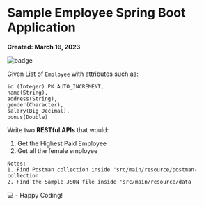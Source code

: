 # Sample Employee Spring Boot Application
**Created: March 16, 2023**

![badge](https://img.shields.io/amo/stars/github)

Given List of `Employee` with attributes such as:
```
id (Integer) PK AUTO_INCREMENT,
name(String),
address(String),
gender(Character),
salary(Big Decimal),
bonus(Double)
```
Write two **RESTful APIs** that would: 
1. Get the Highest Paid Employee
2. Get all the female employee

```
Notes: 
1. Find Postman collection inside 'src/main/resource/postman-collection
2. Find the Sample JSON file inside 'src/main/resource/data 
```

:computer: - Happy Coding!
